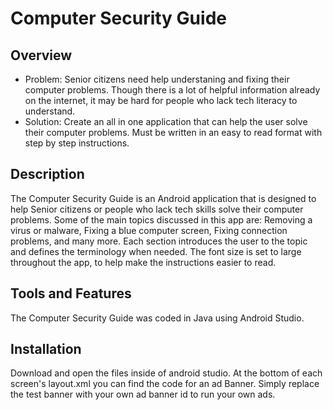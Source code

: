 # Computer Security Guide
## Overview
* Problem: Senior citizens need help understaning and fixing their computer problems. Though there is a lot of helpful information already on the internet, it may be hard for people who lack tech literacy to understand.
* Solution: Create an all in one application that can help the user solve their computer problems. Must be written in an easy to read format with step by step instructions.
## Description
The Computer Security Guide is an Android application that is designed to help Senior citizens or people who lack tech skills solve their computer problems.
Some of the main topics discussed in this app are: Removing a virus or malware, Fixing a blue computer screen, Fixing connection problems, and many more. Each section
introduces the user to the topic and defines the terminology when needed. The font size is set to large throughout the app, to help make the instructions easier to read.
## Tools and Features
The Computer Security Guide was coded in Java using Android Studio.
## Installation
Download and open the files inside of android studio. At the bottom of each screen's layout.xml you can find the code for an ad Banner. Simply replace the test banner with your own ad banner id to run your own ads.
